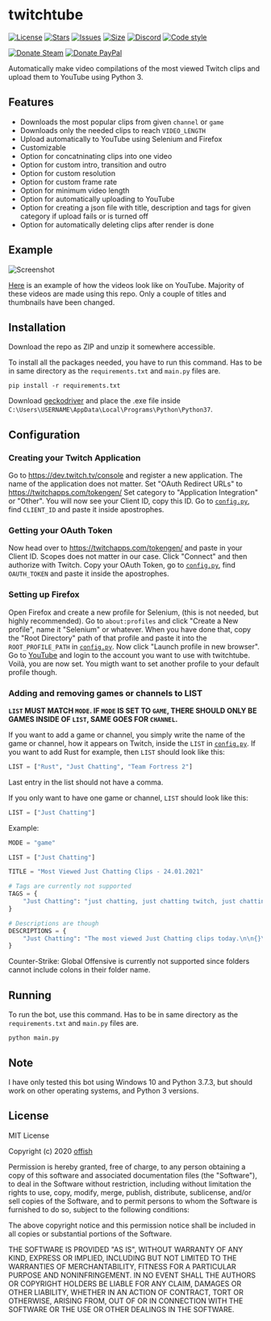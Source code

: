 # twitchtube
[![License](https://img.shields.io/github/license/offish/twitchtube.svg)](https://github.com/offish/twitchtube/blob/master/LICENSE)
[![Stars](https://img.shields.io/github/stars/offish/twitchtube.svg)](https://github.com/offish/twitchtube/stargazers)
[![Issues](https://img.shields.io/github/issues/offish/twitchtube.svg)](https://github.com/offish/twitchtube/issues)
[![Size](https://img.shields.io/github/repo-size/offish/twitchtube.svg)](https://github.com/offish/twitchtube)
[![Discord](https://img.shields.io/discord/467040686982692865?color=7289da&label=Discord&logo=discord)](https://discord.gg/t8nHSvA)
[![Code style](https://img.shields.io/badge/code%20style-black-000000.svg)](https://github.com/psf/black)

[![Donate Steam](https://img.shields.io/badge/donate-steam-green.svg)](https://steamcommunity.com/tradeoffer/new/?partner=293059984&token=0-l_idZR)
[![Donate PayPal](https://img.shields.io/badge/donate-paypal-blue.svg)](https://www.paypal.me/0ffish)

Automatically make video compilations of the most viewed Twitch clips and upload them to YouTube using Python 3. 

## Features
* Downloads the most popular clips from given `channel` or `game`
* Downloads only the needed clips to reach `VIDEO_LENGTH`
* Upload automatically to YouTube using Selenium and Firefox
* Customizable
* Option for concatninating clips into one video 
* Option for custom intro, transition and outro
* Option for custom resolution
* Option for custom frame rate
* Option for minimum video length
* Option for automatically uploading to YouTube
* Option for creating a json file with title, description and tags for given category if upload fails or is turned off
* Option for automatically deleting clips after render is done

## Example
![Screenshot](https://user-images.githubusercontent.com/30203217/103347433-4e5a7400-4a97-11eb-833a-0f5d59b0cd7e.png)

[Here](https://www.youtube.com/channel/UCd0wttXr03lIcTLv38U5d-w) is an example of how the videos look like on YouTube. Majority of these videos are made using
this repo. Only a couple of titles and thumbnails have been changed.

## Installation
Download the repo as ZIP and unzip it somewhere accessible.

To install all the packages needed, you have to run this command. Has to be in same directory as the `requirements.txt` and `main.py` files are.

```
pip install -r requirements.txt 
```

Download [geckodriver](https://github.com/mozilla/geckodriver/releases) and place the .exe file inside `C:\Users\USERNAME\AppData\Local\Programs\Python\Python37`.

## Configuration
### Creating your Twitch Application
Go to https://dev.twitch.tv/console and register a new application.
The name of the application does not matter. Set "OAuth Redirect URLs" to https://twitchapps.com/tokengen/
Set category to "Application Integration" or "Other". 
You will now see your Client ID, copy this ID.
Go to [`config.py`](twitchtube/config.py), find `CLIENT_ID` and paste it inside apostrophes.

### Getting your OAuth Token
Now head over to https://twitchapps.com/tokengen/ and paste in your Client ID.
Scopes does not matter in our case. Click "Connect" and then authorize with Twitch.
Copy your OAuth Token, go to [`config.py`](twitchtube/config.py), find `OAUTH_TOKEN` and paste it inside the apostrophes.

### Setting up Firefox
Open Firefox and create a new profile for Selenium, (this is not needed, but highly recommended). Go to `about:profiles` and click "Create a New profile", name it "Selenium" or whatever. When you have done that, copy the "Root Directory" path of that profile and paste it into the `ROOT_PROFILE_PATH` in [`config.py`](twitchtube/config.py). Now click "Launch profile in new browser". Go to [YouTube](https://youtube.com) and login to the account you want to use with twitchtube. Voilà, you are now set. You migth want to set another profile to your default profile though. 

### Adding and removing games or channels to LIST
**`LIST` MUST MATCH `MODE`. IF `MODE` IS SET TO `GAME`, THERE SHOULD ONLY BE GAMES INSIDE OF `LIST`, SAME GOES FOR `CHANNEL`.**

If you want to add a game or channel, you simply write the name of the game or channel, how it appears on Twitch, inside the `LIST` in [`config.py`](twitchtube/config.py).
If you want to add Rust for example, then `LIST` should look like this:

```python
LIST = ["Rust", "Just Chatting", "Team Fortress 2"]
```

Last entry in the list should not have a comma.

If you only want to have one game or channel, `LIST` should look like this:

```python
LIST = ["Just Chatting"]
```

Example:

```python
MODE = "game"

LIST = ["Just Chatting"]

TITLE = "Most Viewed Just Chatting Clips - 24.01.2021"

# Tags are currently not supported
TAGS = {
    "Just Chatting": "just chatting, just chatting twitch, just chatting twitch highlights"
}

# Descriptions are though
DESCRIPTIONS = {
    "Just Chatting": "The most viewed Just Chatting clips today.\n\n{}\n #Twitch #TwitchHighlights #Just Chatting"
}
```

Counter-Strike: Global Offensive is currently not supported since folders cannot include colons in their folder name.


## Running
To run the bot, use this command. Has to be in same directory as the  `requirements.txt` and `main.py` files are.

```
python main.py
``` 

## Note
I have only tested this bot using Windows 10 and Python 3.7.3, but should work on other operating systems, and Python 3 versions.

## License
MIT License

Copyright (c) 2020 [offish](https://offi.sh)

Permission is hereby granted, free of charge, to any person obtaining a copy
of this software and associated documentation files (the "Software"), to deal
in the Software without restriction, including without limitation the rights
to use, copy, modify, merge, publish, distribute, sublicense, and/or sell
copies of the Software, and to permit persons to whom the Software is
furnished to do so, subject to the following conditions:

The above copyright notice and this permission notice shall be included in all
copies or substantial portions of the Software.

THE SOFTWARE IS PROVIDED "AS IS", WITHOUT WARRANTY OF ANY KIND, EXPRESS OR
IMPLIED, INCLUDING BUT NOT LIMITED TO THE WARRANTIES OF MERCHANTABILITY,
FITNESS FOR A PARTICULAR PURPOSE AND NONINFRINGEMENT. IN NO EVENT SHALL THE
AUTHORS OR COPYRIGHT HOLDERS BE LIABLE FOR ANY CLAIM, DAMAGES OR OTHER
LIABILITY, WHETHER IN AN ACTION OF CONTRACT, TORT OR OTHERWISE, ARISING FROM,
OUT OF OR IN CONNECTION WITH THE SOFTWARE OR THE USE OR OTHER DEALINGS IN THE
SOFTWARE.
